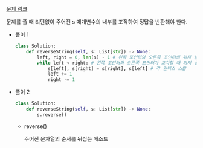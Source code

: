 [문제 링크](https://leetcode.com/problems/reverse-string/)

문제를 풀 때 리턴없이 주어진 s 매개변수의 내부를 조작하여 정답을 반환해야 한다.

* 풀이 1

    ```python
    class Solution:
        def reverseString(self, s: List[str]) -> None:
            left, right = 0, len(s) - 1 # 왼쪽 포인터와 오른쪽 포인터의 위치 설정
            while left < right: # 왼쪽 포인터와 오른쪽 포인터가 교차할 때 까지 실행
                s[left], s[right] = s[right], s[left] # 각 인덱스 스왑
                left += 1
                right -= 1
    ```

* 풀이 2

    ```python
    class Solution:
        def reverseString(self, s: List[str]) -> None:
            s.reverse()
    ```

    * reverse()

        주어진 문자열의 순서를 뒤집는 메소드